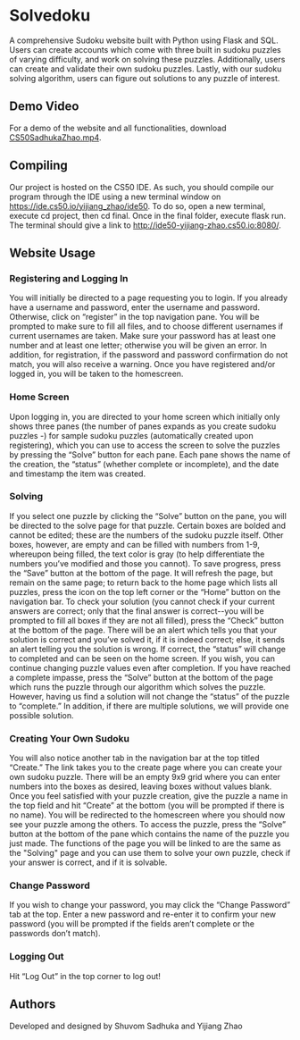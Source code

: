 # Solvedoku

A comprehensive Sudoku website built with Python using Flask and SQL. Users can create accounts which come with three built in sudoku puzzles of varying difficulty, and work on solving these puzzles. Additionally, users can create and validate their own sudoku puzzles. Lastly, with our sudoku solving algorithm, users can figure out solutions to any puzzle of interest.

## Demo Video

For a demo of the website and all functionalities, download [CS50SadhukaZhao.mp4](https://github.com/yizhao3721/sudoku/raw/master/CS50SadhukaZhao.mp4).

## Compiling

Our project is hosted on the CS50 IDE.  As such, you should compile our program through the IDE using a new terminal window on https://ide.cs50.io/yijiang_zhao/ide50.  To do so, open a new terminal, execute cd project, then cd final.  Once in the final folder, execute flask run.  The terminal should give a link to http://ide50-yijiang-zhao.cs50.io:8080/.

## Website Usage

### Registering and Logging In

You will initially be directed to a page requesting you to login.  If you already have a username and password, enter the username and password.  Otherwise, click on “register” in the top navigation pane. You will be prompted to make sure to fill all files, and to choose different usernames if current usernames are taken. Make sure your password has at least one number and at least one letter; otherwise you will be given an error. In addition, for registration, if the password and password confirmation do not match, you will also receive a warning. Once you have registered and/or logged in, you will be taken to the homescreen.

### Home Screen

Upon logging in, you are directed to your home screen which initially only shows three panes (the number of panes expands as you create sudoku puzzles -) for sample sudoku puzzles (automatically created upon registering), which you can use to access the screen to solve the puzzles by pressing the “Solve” button for each pane. Each pane shows the name of the creation, the “status” (whether complete or incomplete), and the date and timestamp the item was created.

### Solving

If you select one puzzle by clicking the “Solve” button on the pane, you will be directed to the solve page for that puzzle. Certain boxes are bolded and cannot be edited; these are the numbers of the sudoku puzzle itself. Other boxes, however, are empty and can be filled with numbers from 1-9, whereupon being filled, the text color is gray (to help differentiate the numbers you’ve modified and those you cannot).
To save progress, press the “Save” button at the bottom of the page. It will refresh the page, but remain on the same page; to return back to the home page which lists all puzzles, press the icon on the top left corner or the “Home” button on the navigation bar.
To check your solution (you cannot check if your current answers are correct; only that the final answer is correct--you will be prompted to fill all boxes if they are not all filled), press the “Check” button at the bottom of the page. There will be an alert which tells you that your solution is correct and you’ve solved it, if it is indeed correct; else, it sends an alert telling you the solution is wrong. If correct, the “status” will change to completed and can be seen on the home screen. If you wish, you can continue changing puzzle values even after completion.
If you have reached a complete impasse, press the “Solve” button at the bottom of the page which runs the puzzle through our algorithm which solves the puzzle. However, having us find a solution will not change the “status” of the puzzle to “complete.” In addition, if there are multiple solutions, we will provide one possible solution.

### Creating Your Own Sudoku

You will also notice another tab in the navigation bar at the top titled “Create.” The link takes you to the create page where you can create your own sudoku puzzle. There will be an empty 9x9 grid where you can enter numbers into the boxes as desired, leaving boxes without values blank.  Once you feel satisfied with your puzzle creation, give the puzzle a name in the top field and hit “Create” at the bottom (you will be prompted if there is no name).  You will be redirected to the homescreen where you should now see your puzzle among the others. To access the puzzle, press the “Solve” button at the bottom of the pane which contains the name of the puzzle you just made. The functions of the page you will be linked to are the same as the "Solving" page and you can use them to solve your own puzzle, check if your answer is correct, and if it is solvable.

### Change Password

If you wish to change your password, you may click the “Change Password” tab at the top. Enter a new password and re-enter it to confirm your new password (you will be prompted if the fields aren’t complete or the passwords don’t match).

### Logging Out

Hit “Log Out” in the top corner to log out!

## Authors
Developed and designed by Shuvom Sadhuka and Yijiang Zhao